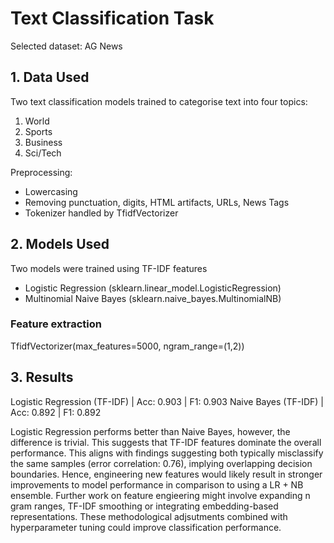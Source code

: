 # Text Classification Task
Selected dataset: AG News

## 1. Data Used
Two text classification models trained to categorise text into four topics:
1. World
2. Sports
3. Business
4. Sci/Tech

Preprocessing:
- Lowercasing
- Removing punctuation, digits, HTML artifacts, URLs, News Tags
- Tokenizer handled by TfidfVectorizer

## 2. Models Used
Two models were trained using TF-IDF features
- Logistic Regression (sklearn.linear_model.LogisticRegression)
- Multinomial Naive Bayes (sklearn.naive_bayes.MultinomialNB)

### Feature extraction
TfidfVectorizer(max_features=5000, ngram_range=(1,2))

## 3. Results
Logistic Regression (TF-IDF) | Acc: 0.903 | F1: 0.903
Naive Bayes (TF-IDF)         | Acc: 0.892 | F1: 0.892

Logistic Regression performs better than Naive Bayes, however, the difference is trivial. This suggests that TF-IDF features dominate the overall performance. This aligns with findings suggesting both typically misclassify the same samples (error correlation: 0.76), implying overlapping decision boundaries. Hence, engineering new features would likely result in stronger improvements to model performance in comparison to using a LR + NB ensemble. Further work on feature engieering might involve  expanding n gram ranges, TF-IDF smoothing or integrating embedding-based representations. These methodological adjsutments combined with hyperparameter tuning could improve classification performance. 

